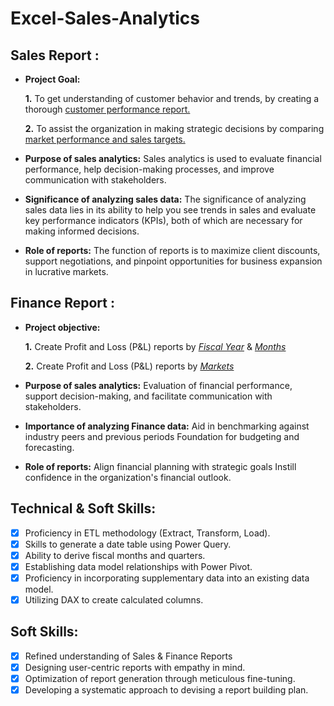 # Excel-Sales-Analytics
## Sales Report :


- **Project Goal:** 

    **1.** To get understanding of customer behavior and trends, by creating a thorough [customer performance report.](https://github.com/Charmipatel95/Excel-Sales-Analytics/blob/main/Customer%20Performance%20Report.pdf) 

    **2.**  To assist the organization in making strategic decisions by comparing [market performance and sales targets.](https://github.com/Charmipatel95/Excel-Sales-Analytics/blob/main/Market%20Performance%20Report.pdf)

- **Purpose of sales analytics:** Sales analytics is used to evaluate financial performance, help decision-making processes, and improve communication with stakeholders.

- **Significance of analyzing sales data:** The significance of analyzing sales data lies in its ability to help you see trends in sales and evaluate key performance indicators (KPIs), both of which are necessary for making informed decisions.

- **Role of reports:** The function of reports is to maximize client discounts, support negotiations, and pinpoint opportunities for business expansion in lucrative markets.


## Finance Report :

- **Project objective:** 

    **1.** Create Profit and Loss (P&L) reports by _[Fiscal Year](https://github.com/KirandeepMarala/Excel-Sales_Analysis/blob/main/P%26L%20Statement%20by%20Fiscal%20Year.pdf)_ & _[Months](https://github.com/KirandeepMarala/Excel-Sales_Analysis/blob/main/P%26L%20Statement%20by%20Months.pdf)_ 

   **2.** Create Profit and Loss (P&L) reports by _[Markets](https://github.com/KirandeepMarala/Excel-Sales_Analysis/blob/main/P%26L%20Statement%20by%20Markets.pdf)_

- **Purpose of sales analytics:** Evaluation of financial performance, support decision-making, and facilitate communication with stakeholders.

- **Importance of analyzing Finance data:** Aid in benchmarking against industry peers and previous periods Foundation for budgeting and forecasting.

- **Role of reports:** Align financial planning with strategic goals Instill confidence in the organization's financial outlook.


## Technical & Soft Skills:
- [x]	Proficiency in ETL methodology (Extract, Transform, Load).
- [x]	Skills to generate a date table using Power Query.
- [x]	Ability to derive fiscal months and quarters.
- [x]	Establishing data model relationships with Power Pivot.
- [x]	Proficiency in incorporating supplementary data into an existing data model.
- [x]	Utilizing DAX to create calculated columns.

## Soft Skills:
- [x]	Refined understanding of Sales & Finance Reports
- [x]	Designing user-centric reports with empathy in mind.
- [x]	Optimization of report generation through meticulous fine-tuning.
- [x]	Developing a systematic approach to devising a report building plan.
